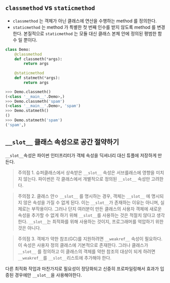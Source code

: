 ## `classmethod` vs `staticmethod`
- `classmethod` 는 객체가 아닌 클래스에 연산을 수행하는 method 를 정의한다.
- `staticmethod` 는 method 가 특별한 첫 번째 인수를 받지 않도록 method 를 변경한다. 본질적으로 `staticmethod` 는 모듈 대신 클래스 본체 안에 정의된 평범한 함수 일 뿐이다.
```Python
class Demo:
    @classmethod
    def classmeth(*args):
        return args
    
    @staticmethod
    def statmeth(*args):
        return args

>>> Demo.classmeth()
(<class '__main__'.Demo>,)
>>> Demo.classmeth('spam')
(<class '__main__'.Demo>, 'spam')
>>> Demo.statmeth()
()
>>> Demo.statmeth('spam')
('spam',)
```

## `__slot__` 클래스 속성으로 공간 절약하기

`__slot__`속성은 파이썬 인터프리터가 객체 속성을 딕셔너리 대신 튜플에 저장하게 만든다.
> 주의점 1. 슈퍼클래스에서 상속받은 `__slot__` 속성은 서브를래스에 영향을 미치지 않는다. 파이썬은 각 클래스에서 개별적으로 정의된 `__slot__` 속성만 고려한다.

> 주의점 2. 클래스 안ㅇ `__slot__` 를 명시하는 경우, 객체는 `__slot__` 에 명시되지 않은 속성을 가질 수 없게 된다. 이는 `__slot__`가 존재하는 이유는 아니며, 실제로는 부작용이다. 그러나 단지 여러분이 만든 클래스의 사용자 객체에 새로운 속성을 추가할 수 없게 하기 위해 `__slot__`를 사용하는 것은 적절치 않다고 생각한다. `__slot__`는 최적화를 위해 사용하는 것이지, 프로그래머를 억압하기 위한 것은 아니다.

> 주의점 3. 객체가 약한 참조(GC)를 지원하려면 `__weakref__` 속성이 필요하다. 이 속성은 사용자 정의 클래스에 기본적으로 존재한다. 그러나 클래스가 `__slot__` 를 정의하고 이 클래스의 객체를 약한 참조의 대상이 되게 하려면 `__weakref__`를 `__slot__`리스트에 추가해야 한다.

다른 최적화 작업과 마찬가지로 필요성이 정당화되고 신중히 프로파일링해서 효과가 입증된 경우에만 `__slot__`을 사용해야한다.
